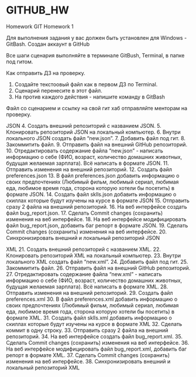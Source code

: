 # GITHUB_HW
Homework
GIT Homework 1

Для выполнения задания у вас должен быть установлен для Windows - GitBash.
Создан аккаунт в GitHub

Все шаги сценария выполняйте в терминале GitBush, Terminal, в папке под гитом.


Как отправить ДЗ на проверку.
 1. Создайте текстоовый файл как в первом ДЗ по Terminal.
 2. Сценарий перенесите в этот файл.
 3. На против каждого действия - напишите команду в GitBash

Файл со сценарием и ссылку на свой гит хаб отправляйте менторам на проверку.

JSON
4. Создать внешний репозиторий c названием JSON.
5. Клонировать репозиторий JSON на локальный компьютер.
6. Внутри локального JSON создать файл “new.json”.
7. Добавить файл под гит.
8. Закоммитить файл.
9. Отправить файл на внешний GitHub репозиторий.
10. Отредактировать содержание файла “new.json” - написать информацию о себе (ФИО, возраст, количество домашних животных, будущая желаемая зарплата). Всё написать в формате JSON.
11. Отправить изменения на внешний репозиторий.
12. Создать файл preferences.json
13. В файл preferences.json добавить информацию о своих предпочтениях (Любимый фильм, любимый сериал, любимая еда, любимое время года, сторона которую хотели бы посетить) в формате JSON.
14. Создать файл sklls.json добавить информацию о скиллах которые будут изучены на курсе в формате JSON
15. Отправить сразу 2 файла на внешний репозиторий.
16. На веб интерфейсе создать файл bug_report.json.
17. Сделать Commit changes (сохранить) изменения на веб интерфейсе.
18. На веб интерфейсе модифицировать файл bug_report.json, добавить баг репорт в формате JSON.
19. Сделать Commit changes (сохранить) изменения на веб интерфейсе.
 20. Синхронизировать внешний и локальный репозиторий JSON


XML
 21. Создать внешний репозиторий c названием XML.
 22. Клонировать репозиторий XML на локальный компьютер.
 23. Внутри локального XML создать файл “new.xml”.
 24. Добавить файл под гит.
 25. Закоммитить файл.
 26. Отправить файл на внешний GitHub репозиторий.
 27. Отредактировать содержание файла “new.xml” - написать информацию о себе (ФИО, возраст, количество домашних животных, будущая желаемая зарплата). Всё написать в формате XML.
 28. Отправить изменения на внешний репозиторий.
 29. Создать файл preferences.xml
 30. В файл preferences.xml добавить информацию о своих предпочтениях (Любимый фильм, любимый сериал, любимая еда, любимое время года, сторона которую хотели бы посетить) в формате XML.
 31. Создать файл sklls.xml добавить информацию о скиллах которые будут изучены на курсе в формате XML
 32. Сделать коммит в одну строку.
 33. Отправить сразу 2 файла на внешний репозиторий.
 34. На веб интерфейсе создать файл bug_report.xml.
 35. Сделать Commit changes (сохранить) изменения на веб интерфейсе.
 36. На веб интерфейсе модифицировать файл bug_report.xml, добавить баг репорт в формате XML.
 37. Сделать Commit changes (сохранить) изменения на веб интерфейсе.
 38. Синхронизировать внешний и локальный репозиторий XML
